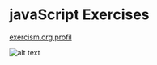 # javaScript Exercises

[exercism.org profil](https://exercism.org/profiles/ahmetenesdur)

![alt text](https://i.imgur.com/ksYZn86.png " journey through JavaScript")
